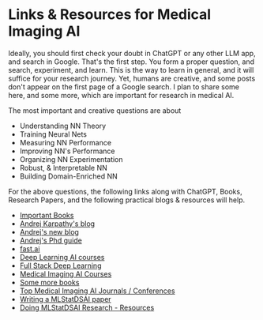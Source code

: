 # Links & Resources for Medical Imaging AI

Ideally, you should first check your doubt in ChatGPT or any other LLM app, and search in Google. That's the first step. You form a proper question, and search, experiment, and learn. This is the way to learn in general, and it will suffice for your research journey. Yet, humans are creative, and some posts don't appear on the first page of a Google search. I plan to share some here, and some more, which are important for research in medical AI.

The most important and creative questions are about
* Understanding NN Theory
* Training Neural Nets
* Measuring NN Performance
* Improving NN's Performance
* Organizing NN Experimentation
* Robust, & Interpretable NN
* Building Domain-Enriched NN

For the above questions, the following links along with ChatGPT, Books, Research Papers, and the following practical blogs & resources will help.

* [Important Books](https://github.com/mukherjeesrijit/medical-imaging-ai/blob/main/README.md)
* [Andrej Karpathy's blog](https://karpathy.github.io/)
* [Andrej's new blog](https://karpathy.ai/zero-to-hero.html)
* [Andrej's Phd guide](https://karpathy.github.io/2016/09/07/phd/)
* [fast.ai](https://www.fast.ai/)
* [Deep Learning AI courses](https://www.deeplearning.ai/)
* [Full Stack Deep Learning](https://fullstackdeeplearning.com/)
* [Medical Imaging AI Courses](https://www.linkedin.com/posts/srijit-mukherjee_statistics-machinelearning-deeplearning-activity-7274053104772214784-dv6f?utm_source=share&utm_medium=member_desktop)
* [Some more books](https://github.com/mukherjeesrijit/blog/blob/main/books/books_for_machine_learning_statistical_learning.md)
* [Top Medical Imaging AI Journals / Conferences](https://github.com/mukherjeesrijit/blog/blob/main/research/conferences-journals-medical-imaging-ML.md)
* [Writing a MLStatDSAI paper](https://github.com/mukherjeesrijit/blog/blob/main/research/writing-a-ml-ds-stat-ai-paper.md)
* [Doing MLStatDSAI Research - Resources](https://github.com/mukherjeesrijit/blog/tree/main/research)
